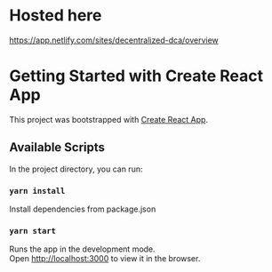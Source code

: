 # Hosted here
https://app.netlify.com/sites/decentralized-dca/overview

# Getting Started with Create React App

This project was bootstrapped with [Create React App](https://github.com/facebook/create-react-app).

## Available Scripts

In the project directory, you can run:

### `yarn install`
Install dependencies from package.json

### `yarn start`
Runs the app in the development mode.\
Open [http://localhost:3000](http://localhost:3000) to view it in the browser.


